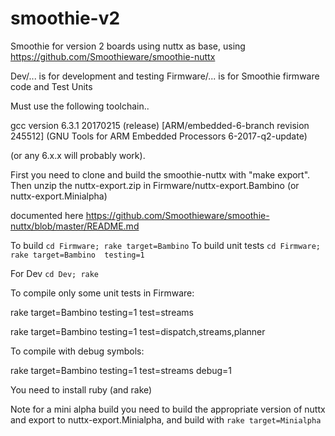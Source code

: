 # smoothie-v2
Smoothie for version 2 boards using nuttx as base, using https://github.com/Smoothieware/smoothie-nuttx

Dev/... is for development and testing
Firmware/... is for Smoothie firmware code and Test Units

Must use the following toolchain..

gcc version 6.3.1 20170215 (release) [ARM/embedded-6-branch revision 245512] (GNU Tools for ARM Embedded Processors 6-2017-q2-update)

(or any 6.x.x will probably work).

First you need to clone and build the smoothie-nuttx with "make export".
Then unzip the nuttx-export.zip in Firmware/nuttx-export.Bambino (or nuttx-export.Minialpha)

documented here https://github.com/Smoothieware/smoothie-nuttx/blob/master/README.md

To build ```cd Firmware; rake target=Bambino```
To build unit tests ```cd Firmware; rake target=Bambino  testing=1```

For Dev ```cd Dev; rake```

To compile only some unit tests in Firmware:

rake target=Bambino testing=1 test=streams

rake target=Bambino testing=1 test=dispatch,streams,planner

To compile with debug symbols:

rake target=Bambino testing=1 test=streams debug=1

You need to install ruby (and rake)

Note for a mini alpha build you need to build the appropriate version of nuttx and export to nuttx-export.Minialpha, and build with ```rake target=Minialpha```
